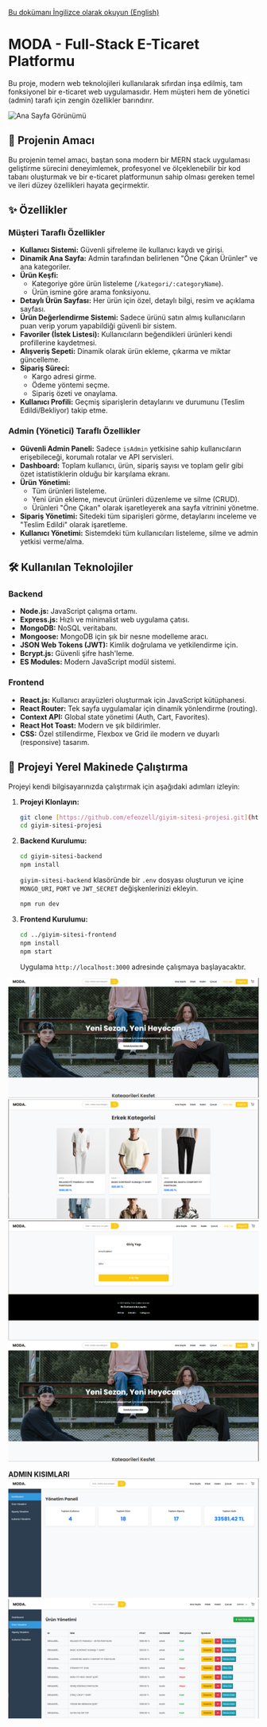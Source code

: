 [Bu dokümanı İngilizce olarak okuyun (English)](./README.md)

# MODA - Full-Stack E-Ticaret Platformu

Bu proje, modern web teknolojileri kullanılarak sıfırdan inşa edilmiş, tam fonksiyonel bir e-ticaret web uygulamasıdır. Hem müşteri hem de yönetici (admin) tarafı için zengin özellikler barındırır.

![Ana Sayfa Görünümü](./src/pages/assets/images/moda_1.png)

## 🚀 Projenin Amacı

Bu projenin temel amacı, baştan sona modern bir MERN stack uygulaması geliştirme sürecini deneyimlemek, profesyonel ve ölçeklenebilir bir kod tabanı oluşturmak ve bir e-ticaret platformunun sahip olması gereken temel ve ileri düzey özellikleri hayata geçirmektir.

## ✨ Özellikler

### Müşteri Taraflı Özellikler

-   **Kullanıcı Sistemi:** Güvenli şifreleme ile kullanıcı kaydı ve girişi.
-   **Dinamik Ana Sayfa:** Admin tarafından belirlenen "Öne Çıkan Ürünler" ve ana kategoriler.
-   **Ürün Keşfi:**
    -   Kategoriye göre ürün listeleme (`/kategori/:categoryName`).
    -   Ürün ismine göre arama fonksiyonu.
-   **Detaylı Ürün Sayfası:** Her ürün için özel, detaylı bilgi, resim ve açıklama sayfası.
-   **Ürün Değerlendirme Sistemi:** Sadece ürünü satın almış kullanıcıların puan verip yorum yapabildiği güvenli bir sistem.
-   **Favoriler (İstek Listesi):** Kullanıcıların beğendikleri ürünleri kendi profillerine kaydetmesi.
-   **Alışveriş Sepeti:** Dinamik olarak ürün ekleme, çıkarma ve miktar güncelleme.
-   **Sipariş Süreci:**
    -   Kargo adresi girme.
    -   Ödeme yöntemi seçme.
    -   Sipariş özeti ve onaylama.
-   **Kullanıcı Profili:** Geçmiş siparişlerin detaylarını ve durumunu (Teslim Edildi/Bekliyor) takip etme.

### Admin (Yönetici) Taraflı Özellikler

-   **Güvenli Admin Paneli:** Sadece `isAdmin` yetkisine sahip kullanıcıların erişebileceği, korumalı rotalar ve API servisleri.
-   **Dashboard:** Toplam kullanıcı, ürün, sipariş sayısı ve toplam gelir gibi özet istatistiklerin olduğu bir karşılama ekranı.
-   **Ürün Yönetimi:**
    -   Tüm ürünleri listeleme.
    -   Yeni ürün ekleme, mevcut ürünleri düzenleme ve silme (CRUD).
    -   Ürünleri "Öne Çıkan" olarak işaretleyerek ana sayfa vitrinini yönetme.
-   **Sipariş Yönetimi:** Sitedeki tüm siparişleri görme, detaylarını inceleme ve "Teslim Edildi" olarak işaretleme.
-   **Kullanıcı Yönetimi:** Sistemdeki tüm kullanıcıları listeleme, silme ve admin yetkisi verme/alma.

## 🛠️ Kullanılan Teknolojiler

### Backend

-   **Node.js:** JavaScript çalışma ortamı.
-   **Express.js:** Hızlı ve minimalist web uygulama çatısı.
-   **MongoDB:** NoSQL veritabanı.
-   **Mongoose:** MongoDB için şık bir nesne modelleme aracı.
-   **JSON Web Tokens (JWT):** Kimlik doğrulama ve yetkilendirme için.
-   **Bcrypt.js:** Güvenli şifre hash'leme.
-   **ES Modules:** Modern JavaScript modül sistemi.

### Frontend

-   **React.js:** Kullanıcı arayüzleri oluşturmak için JavaScript kütüphanesi.
-   **React Router:** Tek sayfa uygulamalar için dinamik yönlendirme (routing).
-   **Context API:** Global state yönetimi (Auth, Cart, Favorites).
-   **React Hot Toast:** Modern ve şık bildirimler.
-   **CSS:** Özel stillendirme, Flexbox ve Grid ile modern ve duyarlı (responsive) tasarım.

## 🏁 Projeyi Yerel Makinede Çalıştırma

Projeyi kendi bilgisayarınızda çalıştırmak için aşağıdaki adımları izleyin:

1.  **Projeyi Klonlayın:**

    ```bash
    git clone [https://github.com/efeozell/giyim-sitesi-projesi.git](https://github.com/efeozell/giyim-sitesi-projesi.git)
    cd giyim-sitesi-projesi
    ```

2.  **Backend Kurulumu:**

    ```bash
    cd giyim-sitesi-backend
    npm install
    ```

    `giyim-sitesi-backend` klasöründe bir `.env` dosyası oluşturun ve içine `MONGO_URI`, `PORT` ve `JWT_SECRET` değişkenlerinizi ekleyin.

    ```bash
    npm run dev
    ```

3.  **Frontend Kurulumu:**
    ```bash
    cd ../giyim-sitesi-frontend
    npm install
    npm start
    ```
    Uygulama `http://localhost:3000` adresinde çalışmaya başlayacaktır.

![Ana Sayfa Görünümü](./giyim-sitesi-frontend/src/pages/assets/images/moda_1.png)
![Kategoriler Görünümü](./giyim-sitesi-frontend/src/pages/assets/images/moda_2.png)
![Giris Yap Görünümü](./giyim-sitesi-frontend/src/pages/assets/images/moda_3.png)
![Sepet Görünümü](./giyim-sitesi-frontend/src/pages/assets/images/moda_1.png)

**ADMIN KISIMLARI**
![Yönetim Paneli Görünümü](./giyim-sitesi-frontend/src/pages/assets/images/moda_admin1.png)
![Ürün Yönetimi Görünümü](./giyim-sitesi-frontend/src/pages/assets/images/moda_admin2.png)
